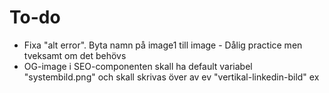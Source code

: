 # To-do

 - Fixa "alt error". Byta namn på image1 till image - Dålig practice men tveksamt om det behövs
 - OG-image i SEO-componenten skall ha default variabel "systembild.png" och skall skrivas över av ev "vertikal-linkedin-bild" ex